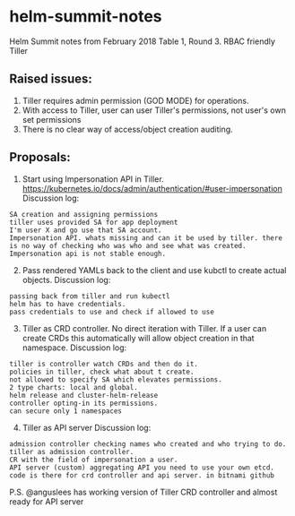 # helm-summit-notes
Helm Summit notes from February 2018
Table 1, Round 3.
RBAC friendly Tiller

## Raised issues:

1. Tiller requires admin permission (GOD MODE) for operations.
2. With access to Tiller, user can user Tiller's permissions, not user's own set permissions
3. There is no clear way of access/object creation auditing.

## Proposals:

1. Start using Impersonation API in Tiller. https://kubernetes.io/docs/admin/authentication/#user-impersonation
Discussion log:
```
SA creation and assigning permissions
tiller uses provided SA for app deployment
I'm user X and go use that SA account.
Impersonation API. whats missing and can it be used by tiller. there is no way of checking who was who and see what was created.
Impersonation api is not stable enough.
```

2. Pass rendered YAMLs back to the client and use kubctl to create actual objects.
Discussion log:
```
passing back from tiller and run kubectl
helm has to have credentials.
pass credentials to use and check if allowed to use
```

3. Tiller as CRD controller. No direct iteration with Tiller.
If a user can create CRDs this automatically will allow object creation in that namespace.
Discussion log:
```
tiller is controller watch CRDs and then do it.
policies in tiller, check what about t create.
not allowed to specify SA which elevates permissions.
2 type charts: local and global.
helm release and cluster-helm-release
controller opting-in its permissions.
can secure only 1 namespaces
```

4. Tiller as API server
Discussion log:
```
admission controller checking names who created and who trying to do.
tiller as admission controller.
CR with the field of impersonation a user.
API server (custom) aggregating API you need to use your own etcd.
code is there for crd controller and api server. in bitnami github
```

P.S. @anguslees has working version of Tiller CRD controller and almost ready for API server
